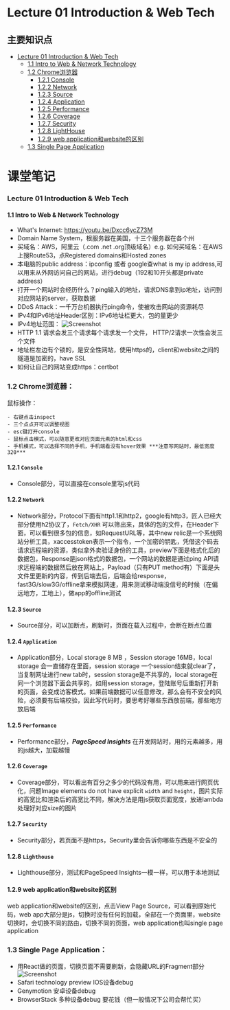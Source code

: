  # Lecture 01 Introduction & Web Tech

## 主要知识点
  - [Lecture 01 Introduction & Web Tech](#lecture-01-introduction&web-tech)
    - [1.1 Intro to Web & Network Technology](#11-intro-to-web&network-technology)
    - [1.2 Chrome浏览器](#12-chrome浏览器)
      - [1.2.1 Console](#121-console)
      - [1.2.2 Network](#122-network)
      - [1.2.3 Source](#123-source)
      - [1.2.4 Application](#124-application)
      - [1.2.5 Performance](#125-performace)
      - [1.2.6 Coverage](#126-coverage)
      - [1.2.7 Security](#127-security)
      - [1.2.8 LightHouse](#128-lighthouse)
      - [1.2.9 web application和website的区别](#129-web-application和website的区别)
     - [1.3 Single Page Application](#13-single-page-application)

# 课堂笔记



### Lecture 01 Introduction & Web Tech
#### 1.1 Intro to Web & Network Technology
- What's Internet: https://youtu.be/Dxcc6ycZ73M
- Domain Name System，根服务器在美国，十三个服务器在各个州
- 买域名：AWS，阿里云（.com .net .org顶级域名）e.g. 如何买域名：在AWS上搜Route53，点Registered domains和Hosted zones
- 本电脑的public address：ipconfig 或者 google查what is my ip address,可以用来从外网访问自己的网站，进行debug（192和10开头都是private address）
- 打开一个网站时会经历什么？ping输入的地址，请求DNS拿到ip地址，访问到对应网站的server，获取数据
- DDoS Attack：一千万台机器执行ping命令，使被攻击网站的资源耗尽
- IPv4和IPv6地址Header区别：IPv6地址栏更大，包的量更少
- IPv4地址范围：
 ![Screenshot](https://github.com/australiaitgroup/full-stack-bootcamp-wiki/blob/main/%E5%85%A8%E6%A0%88%E7%8F%AD%E7%AC%AC16%E6%9C%9F%E7%AC%94%E8%AE%B0/img/%E5%9B%BE1.PNG)
- HTTP 1.1 请求会发三个请求每个请求发一个文件， HTTP/2请求一次性会发三个文件
- 地址栏左边有个锁的，是安全性网站，使用https的，client和website之间的隧道是加密的，have SSL
- 如何让自己的网站变成https：certbot
### 1.2 Chrome浏览器：
鼠标操作：
	
	- 右键点击inspect
	- 三个点点开可以调整视图
	- esc键打开console
	- 鼠标点击模式，可以随意更改对应页面元素的html和css
	- 手机模式，可以选择不同的手机，手机端看没有hover效果 ***注意写网站时，最低宽度320***

#### 1.2.1 ```Console```
-  Console部分，可以直接在console里写js代码
#### 1.2.2 ```Network```
- Network部分，Protocol下面有http1.1和http2，google有http3，匠人已经大部分使用h2协议了，```Fetch/XHR``` 可以筛出来，具体的包的文件，在Header下面，可以看到很多包的信息，如RequestURL等，其中new relic是一个系统网站分析工具，xaccesstoken表示一个指令，一个加密的钥匙，凭借这个码去请求远程端的资源，类似拿外卖验证身份的工具，preview下面是格式化后的数据包，Response是json格式的数据包，一个网站的数据是通过ping API请求远程端的数据然后放在网站上，Payload（只有PUT method有）下面是头文件里更新的内容，传到后端去后，后端会给response，fast3G/slow3G/offline拿来模拟网速，用来测试移动端没信号的时候（在偏远地方，工地上），做app的offline测试
#### 1.2.3 ```Source```
- Source部分，可以加断点，刷新时，页面在载入过程中，会断在断点位置
#### 1.2.4 ```Application```
- Application部分，Local storage 8 MB ，Session storage 16MB，local storage 会一直储存在里面，session storage 一个session结束就clear了，当复制网址进行new tab时，session storage是不共享的，local storage在同一个浏览器下面会共享的，如用session storage，登陆账号后重新打开新的页面，会变成访客模式。如果前端数据可以任意修改，那么会有不安全的风险，必须要有后端校验，因此写代码时，要思考好哪些东西放前端，那些地方放后端
#### 1.2.5 ```Performance```
- Performance部分，***PageSpeed Insights***  在开发网站时，用的元素越多，用的js越大，加载越慢
#### 1.2.6 ```Coverage```
- Coverage部分，可以看出有百分之多少的代码没有用，可以用来进行网页优化，问题Image elements do not have explicit `width` and `height`，图片实际的高宽比和渲染后的高宽比不同，解决方法是用js获取页面宽度，放进lambda处理好对应size的图片
#### 1.2.7 ```Security``` 
- Security部分，若页面不是https，Security里会告诉你哪些东西是不安全的
#### 1.2.8 ```Lighthouse``` 
- Lighthouse部分，测试和PageSpeed Insights一模一样，可以用于本地测试

#### 1.2.9 web application和website的区别
web application和website的区别，点击View Page Source，可以看到原始代码，web app大部分是js，切换时没有任何的加载，全部在一个页面里，website切换时，会切换不同的路由，切换不同的页面，web application也叫single page application
### 1.3 Single Page Application：
- 用React做的页面，切换页面不需要刷新，会隐藏URL的Fragment部分
 ![Screenshot](https://github.com/australiaitgroup/full-stack-bootcamp-wiki/blob/main/%E5%85%A8%E6%A0%88%E7%8F%AD%E7%AC%AC16%E6%9C%9F%E7%AC%94%E8%AE%B0/img/%E5%9B%BE2.PNG)
- Safari technology preview IOS设备debug
- Genymotion 安卓设备debug
- BrowserStack 多种设备debug 要花钱（但一般情况下公司会帮忙买）



